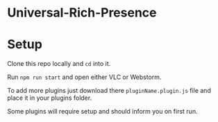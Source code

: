 # Universal-Rich-Presence

# Setup
Clone this repo locally and `cd` into it.

Run `npm run start` and open either VLC or Webstorm.

To add more plugins just download there `pluginName.plugin.js` file and place it in your plugins folder.

Some plugins will require setup and should inform you on first run.

